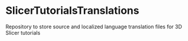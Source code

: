 # SlicerTutorialsTranslations
Repository to store source and localized language translation files for 3D Slicer tutorials
